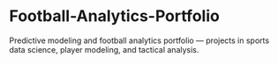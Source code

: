 # Football-Analytics-Portfolio
Predictive modeling and football analytics portfolio — projects in sports data science, player modeling, and tactical analysis.
